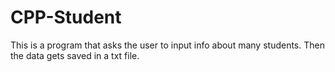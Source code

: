 # CPP-Student

This is a program that asks the user to input info about many students. Then the data gets saved in a txt file.
